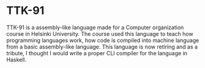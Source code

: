 # TTK-91

TTK-91 is a assembly-like language made for a Computer organization course in Helsinki University. 
The course used this language to teach how programming languages work, how code is compiled into machine language from a basic assembly-like language.
This language is now retiring and as a tribute, I thought I would write a proper CLI compiler for the language in Haskell.
